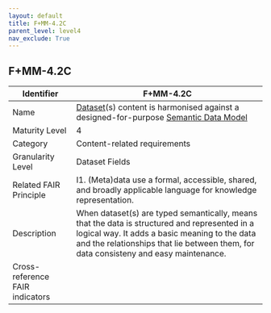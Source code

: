 ```yaml
---
layout: default
title: F+MM-4.2C
parent_level: level4
nav_exclude: True
---
```


## F+MM-4.2C

| Identifier | F+MM-4.2C |
| ---------- | -----------|
| Name | [Dataset](https://fairplus.github.io/Data-Maturity/docs/Glossary/#dataset)(s) content is harmonised against a designed-for-purpose [Semantic Data Model](https://fairplus.github.io/Data-Maturity/docs/Glossary/#semantic-data-model) |
| Maturity Level | 4 |
| Category | Content-related requirements |
| Granularity Level | Dataset Fields |
| Related FAIR Principle | I1. (Meta)data use a formal, accessible, shared, and broadly applicable language for knowledge representation. |
| Description | When dataset(s) are typed semantically, means that the data is structured and represented in a logical way. It adds a basic meaning to the data and the relationships that lie between them, for data consisteny and easy maintenance. |
| Cross-reference FAIR indicators | |
